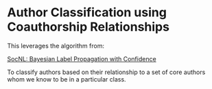 # Author Classification using Coauthorship Relationships


This leverages the algorithm from:

[SocNL: Bayesian Label Propagation with Confidence](https://link.springer.com/chapter/10.1007/978-3-319-18038-0_49)

To classify authors based on their relationship to a set of core authors
whom we know to be in a particular class.